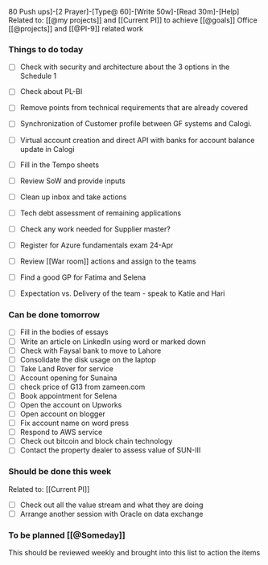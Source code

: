 80 Push ups]-[2 Prayer]-[Type@ 60]-[Write 50w]-[Read 30m]-[Help] 
Related to: [[@my projects]] and [[Current PI]] to achieve [[@goals]]
Office [[@projects]] and [[@PI-9]] related work

### Things to do today
- [ ] Check with security and architecture about the 3 options in the Schedule 1
- [ ] Check about PL-BI 
- [ ] Remove points from technical requirements that are already covered

- [ ] Synchronization of Customer profile between GF systems and Calogi. 
- [ ] Virtual account creation and direct API with banks for account balance update in Calogi

- [ ] Fill in the Tempo sheets
- [ ] Review SoW and provide inputs
- [ ] Clean up inbox and take actions 
- [ ] Tech debt assessment of remaining applications
- [ ] Check any work needed for Supplier master?
- [ ] Register for Azure fundamentals exam 24-Apr
- [ ] Review [[War room]] actions and assign to the teams
- [ ] Find a good GP for Fatima and Selena 
- [ ] Expectation vs. Delivery of the team - speak to Katie and Hari
	
### Can be done tomorrow 
- [ ] Fill in the bodies of essays 
- [ ] Write an article on LinkedIn using word or marked down
- [ ] Check with Faysal bank to move to Lahore
- [ ] Consolidate the disk usage on the laptop
- [ ] Take Land Rover for service
- [ ] Account opening for Sunaina
- [ ] check price of G13 from zameen.com
- [ ] Book appointment for Selena
- [ ] Open the account on Upworks
- [ ] Open account on blogger
- [ ] Fix account name on word press
- [ ] Respond to AWS service 
- [ ] Check out bitcoin and block chain technology
- [ ] Contact the property dealer to assess value of SUN-III

### Should be done this week
Related to: [[Current PI]]
- [ ] Check out all the value stream and what they are doing
- [ ] Arrange another session with Oracle on data exchange

### To be planned [[@Someday]]
This should be reviewed weekly and brought into this list to action the items

